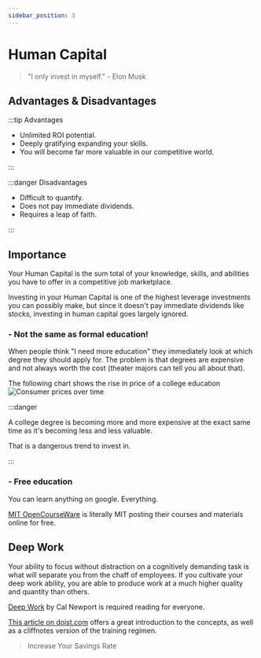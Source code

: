 ```yaml
---
sidebar_position: 3
---
```


# Human Capital

>"I only invest in myself." - Elon Musk

## Advantages & Disadvantages

:::tip Advantages

- Unlimited ROI potential.
- Deeply gratifying expanding your skills.
- You will become far more valuable in our competitive world.

:::

:::danger Disadvantages

- Difficult to quantify.
- Does not pay immediate dividends.
- Requires a leap of faith.

:::

## Importance

Your Human Capital is the sum total of your knowledge, skills, and abilities you have to offer in a competitive job marketplace.

Investing in your Human Capital is one of the highest leverage investments you can possibly make, but since it doesn't pay immediate dividends like stocks, investing in human capital goes largely ignored.

### - Not the same as formal education!

When people think "I need more education" they immediately look at which degree they should apply for. The problem is that degrees are expensive and not always worth the cost (theater majors can tell you all about that).

The following chart shows the rise in price of a college education
![Consumer prices over time](/img/20yr-price-changes.svg)

:::danger

A college degree is becoming more and more expensive at the exact same time as it's becoming less and less valuable. 

That is a dangerous trend to invest in.

:::

### - Free education

You can learn anything on google. Everything.

[MIT OpenCourseWare](https://ocw.mit.edu/) is literally MIT posting their courses and materials online for free.

## Deep Work

Your ability to focus without distraction on a cognitively demanding task is what will separate you from the chaff of employees. If you cultivate your deep work ability, you are able to produce work at a much higher quality and quantity than others.

[Deep Work](https://www.amazon.com/dp/B013UWFM52/ref=dp-kindle-redirect?_encoding=UTF8&btkr=1) by Cal Newport is required reading for everyone. 

[This article on doist.com](https://blog.doist.com/deep-work/) offers a great introduction to the concepts, as well as a cliffnotes version of the training regimen.

>Increase Your Savings Rate